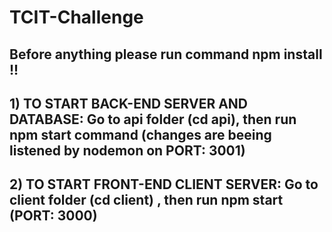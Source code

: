 # TCIT-Challenge

## Before anything please run command npm install !!

## 1) TO START BACK-END SERVER AND DATABASE: Go to api folder (cd api), then run npm start command (changes are beeing listened by nodemon on PORT: 3001)

## 2) TO START FRONT-END CLIENT SERVER: Go to client folder (cd client) , then run npm start (PORT: 3000)
